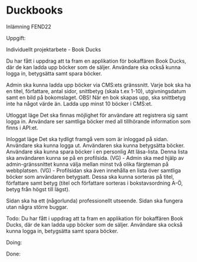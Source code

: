 # Duckbooks

Inlämning FEND22 

Uppgift:

Individuellt projektarbete - Book Ducks

Du har fått i uppdrag att ta fram en applikation för bokaffären Book Ducks, där de kan ladda upp böcker som de säljer. Användare ska också kunna logga in, betygsätta samt spara böcker.

Admin ska kunna ladda upp böcker via CMS:ets gränssnitt.
Varje bok ska ha en titel, författare, antal sidor, snittbetyg (skala t.ex 1-10), utgivningsdatum samt en bild på bokomslaget. OBS! När en bok skapas upp, ska snittbetyg inte ha något värde än.
Ladda upp minst 10 böcker i CMS:et.

Utloggat läge
Det ska finnas möjlighet för användare att registrera sig samt logga in.
Användare ser samtliga böcker med all tillhörande information som finns i API:et.

Inloggat läge
Det ska tydligt framgå vem som är inloggad på sidan. Användare ska kunna logga ut.
Användaren ska kunna betygsätta böcker.
Användare ska kunna spara böcker i en personlig Att läsa-lista. Denna lista ska användaren kunna se på en profilsida.
(VG) - Admin ska med hjälp av admin-gränssnittet kunna välja mellan minst två olika färgteman på webbplatsen.
(VG) - Profilsidan ska även innehålla en lista över samtliga böcker som användaren betygsatt. Dessa ska kunna sorteras på titel, författare samt betyg (titel och författare sorteras i bokstavsordning A-Ö, betyg från högst till lägst).

Sidan ska ha ett (någorlunda) professionellt utseende.
Sidan ska fungera utan några större buggar.

Todo:
Du har fått i uppdrag att ta fram en applikation för bokaffären Book Ducks, där de kan ladda upp böcker som de säljer. Användare ska också kunna logga in, betygsätta samt spara böcker.


Doing:

Done: